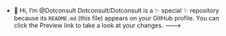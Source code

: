 - 👋 Hi, I’m @Dotconsult
Dotconsult/Dotconsult is a ✨ special ✨ repository because its `README.md` (this file) appears on your GitHub profile.
You can click the Preview link to take a look at your changes.
--->
